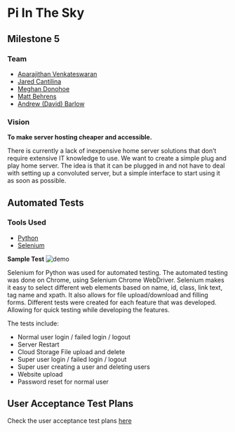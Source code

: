 # Pi In The Sky
## Milestone 5

### Team
- [Aparajithan Venkateswaran](https://github.com/AparaV)
- [Jared Cantilina](https://github.com/JaredTCan)
- [Meghan Donohoe](https://github.com/medo5682)
- [Matt Behrens](https://github.com/polarbehrens)
- [Andrew (David) Barlow](https://github.com/dandrewbarlow)

### Vision

**To make server hosting cheaper and accessible.**

There is currently a lack of inexpensive home server solutions that don’t require extensive IT
knowledge to use. We want to create a simple plug and play home server. The idea is that it can
be plugged in and not have to deal with setting up a convoluted server, but a simple interface to
start using it as soon as possible.

## Automated Tests

### Tools Used
* [Python](https://www.python.org/)
* [Selenium](http://www.seleniumhq.org)

**Sample Test**
![demo](milestones/autoTest.gif)

Selenium for Python was used for automated testing. The automated testing was done on Chrome, using Selenium Chrome WebDriver. Selenium makes it easy to select different web elements based on name, id, class, link text, tag name and xpath. It also allows for file upload/download and filling forms. Different tests were created for each feature that was developed. Allowing for quick testing while developing the features.

The tests include:
- Normal user login / failed login / logout
- Server Restart
- Cloud Storage File upload and delete
- Super user login / failed login / logout
- Super user creating a user and deleting users
- Website upload
- Password reset for normal user


## User Acceptance Test Plans

Check the user acceptance test plans [here](milestones/ProjectMilestone05_UAT_plans_PiInTheSky.pdf)